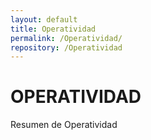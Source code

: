 ```yaml
---
layout: default
title: Operatividad
permalink: /Operatividad/
repository: /Operatividad
---
```

# OPERATIVIDAD
Resumen de Operatividad

